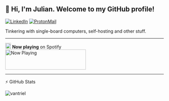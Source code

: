 <h2>👋 Hi, I'm Julian. Welcome to my GitHub profile!</h2>

<a align="center" href="https://www.linkedin.com/in/vantriel"><img src="https://img.shields.io/badge/-vantriel-blue.svg?style=flat-square&logo=linkedin&logoColor=white" alt="LinkedIn"></a> <a href="mailto:julian.vantriel@protonmail.com"><img src="https://img.shields.io/badge/-julian.vantriel@protonmail.com-8B89CC?style=flat-square&logo=ProtonMail&logoColor=white" alt="ProtonMail"></a>

Tinkering with single-board computers, self-hosting and other stuff.

---

<img height="18" width="18" src="https://cdn.jsdelivr.net/npm/simple-icons@v3/icons/spotify.svg" /> <b>Now playing</b> on Spotify<br>
<a href="https://spotify-nowplaying-vantriel.vercel.app/now-playing?open">
    <img src="https://spotify-nowplaying-vantriel.vercel.app/now-playing" width="256" height="64" alt="Now Playing">
</a>

---

:zap: GitHub Stats

<img src="https://github-readme-stats.vercel.app/api?username=vantriel&show_icons=true" alt="vantriel" />



